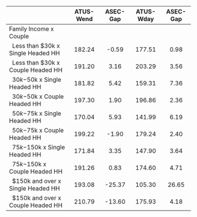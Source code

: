 
|                      |    ATUS-Wend |     ASEC-Gap |    ATUS-Wday |     ASEC-Gap |
| -------------------- | :----------: | :----------: | :----------: | :----------: |
| Family Income x Couple |              |              |              |              |
| &nbsp;&nbsp;Less than $30k x Single Headed HH |       182.24 |        -0.59 |       177.51 |         0.98 |
| &nbsp;&nbsp;Less than $30k x Couple Headed HH |       191.20 |         3.16 |       203.29 |         3.56 |
| &nbsp;&nbsp;$30k-$50k x Single Headed HH |       181.82 |         5.42 |       159.31 |         7.36 |
| &nbsp;&nbsp;$30k-$50k x Couple Headed HH |       197.30 |         1.90 |       196.86 |         2.36 |
| &nbsp;&nbsp;$50k-$75k x Single Headed HH |       170.04 |         5.93 |       141.99 |         6.19 |
| &nbsp;&nbsp;$50k-$75k x Couple Headed HH |       199.22 |        -1.90 |       179.24 |         2.40 |
| &nbsp;&nbsp;$75k-$150k x Single Headed HH |       171.84 |         3.35 |       147.90 |         3.64 |
| &nbsp;&nbsp;$75k-$150k x Couple Headed HH |       191.26 |         0.83 |       174.60 |         4.71 |
| &nbsp;&nbsp;$150k and over x Single Headed HH |       193.08 |       -25.37 |       105.30 |        26.65 |
| &nbsp;&nbsp;$150k and over x Couple Headed HH |       210.79 |       -13.60 |       175.93 |         4.18 |

